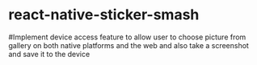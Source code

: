 # react-native-sticker-smash
#Implement device access feature to allow user to choose picture from gallery on both native platforms and the web and also take a screenshot and save it to the device
